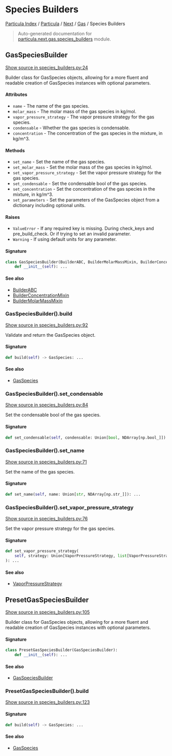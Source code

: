 # Species Builders

[Particula Index](../../../README.md#particula-index) / [Particula](../../index.md#particula) / [Next](../index.md#next) / [Gas](./index.md#gas) / Species Builders

> Auto-generated documentation for [particula.next.gas.species_builders](https://github.com/Gorkowski/particula/blob/main/particula/next/gas/species_builders.py) module.

## GasSpeciesBuilder

[Show source in species_builders.py:24](https://github.com/Gorkowski/particula/blob/main/particula/next/gas/species_builders.py#L24)

Builder class for GasSpecies objects, allowing for a more fluent and
readable creation of GasSpecies instances with optional parameters.

#### Attributes

- `name` - The name of the gas species.
- `molar_mass` - The molar mass of the gas species in kg/mol.
- `vapor_pressure_strategy` - The vapor pressure strategy for the
    gas species.
- `condensable` - Whether the gas species is condensable.
- `concentration` - The concentration of the gas species in the
    mixture, in kg/m^3.

#### Methods

- `set_name` - Set the name of the gas species.
- `set_molar_mass` - Set the molar mass of the gas species in kg/mol.
- `set_vapor_pressure_strategy` - Set the vapor pressure strategy
    for the gas species.
- `set_condensable` - Set the condensable bool of the gas species.
- `set_concentration` - Set the concentration of the gas species in the
    mixture, in kg/m^3.
- `set_parameters` - Set the parameters of the GasSpecies object from
    a dictionary including optional units.

#### Raises

- `ValueError` - If any required key is missing. During check_keys and
    pre_build_check. Or if trying to set an invalid parameter.
- `Warning` - If using default units for any parameter.

#### Signature

```python
class GasSpeciesBuilder(BuilderABC, BuilderMolarMassMixin, BuilderConcentrationMixin):
    def __init__(self): ...
```

#### See also

- [BuilderABC](../abc_builder.md#builderabc)
- [BuilderConcentrationMixin](../abc_builder.md#builderconcentrationmixin)
- [BuilderMolarMassMixin](../abc_builder.md#buildermolarmassmixin)

### GasSpeciesBuilder().build

[Show source in species_builders.py:92](https://github.com/Gorkowski/particula/blob/main/particula/next/gas/species_builders.py#L92)

Validate and return the GasSpecies object.

#### Signature

```python
def build(self) -> GasSpecies: ...
```

#### See also

- [GasSpecies](./species.md#gasspecies)

### GasSpeciesBuilder().set_condensable

[Show source in species_builders.py:84](https://github.com/Gorkowski/particula/blob/main/particula/next/gas/species_builders.py#L84)

Set the condensable bool of the gas species.

#### Signature

```python
def set_condensable(self, condensable: Union[bool, NDArray[np.bool_]]): ...
```

### GasSpeciesBuilder().set_name

[Show source in species_builders.py:71](https://github.com/Gorkowski/particula/blob/main/particula/next/gas/species_builders.py#L71)

Set the name of the gas species.

#### Signature

```python
def set_name(self, name: Union[str, NDArray[np.str_]]): ...
```

### GasSpeciesBuilder().set_vapor_pressure_strategy

[Show source in species_builders.py:76](https://github.com/Gorkowski/particula/blob/main/particula/next/gas/species_builders.py#L76)

Set the vapor pressure strategy for the gas species.

#### Signature

```python
def set_vapor_pressure_strategy(
    self, strategy: Union[VaporPressureStrategy, list[VaporPressureStrategy]]
): ...
```

#### See also

- [VaporPressureStrategy](./vapor_pressure_strategies.md#vaporpressurestrategy)



## PresetGasSpeciesBuilder

[Show source in species_builders.py:105](https://github.com/Gorkowski/particula/blob/main/particula/next/gas/species_builders.py#L105)

Builder class for GasSpecies objects, allowing for a more fluent and
readable creation of GasSpecies instances with optional parameters.

#### Signature

```python
class PresetGasSpeciesBuilder(GasSpeciesBuilder):
    def __init__(self): ...
```

#### See also

- [GasSpeciesBuilder](#gasspeciesbuilder)

### PresetGasSpeciesBuilder().build

[Show source in species_builders.py:123](https://github.com/Gorkowski/particula/blob/main/particula/next/gas/species_builders.py#L123)

#### Signature

```python
def build(self) -> GasSpecies: ...
```

#### See also

- [GasSpecies](./species.md#gasspecies)
